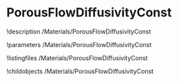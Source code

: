 <!-- MOOSE Documentation Stub: Remove this when content is added. -->

# PorousFlowDiffusivityConst
!description /Materials/PorousFlowDiffusivityConst

!parameters /Materials/PorousFlowDiffusivityConst

!listingfiles /Materials/PorousFlowDiffusivityConst

!childobjects /Materials/PorousFlowDiffusivityConst
